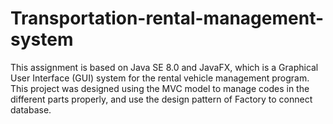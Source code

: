 # Transportation-rental-management-system

This assignment is based on Java SE 8.0 and JavaFX, which is a Graphical User Interface (GUI) system for the rental vehicle management program. This project was designed using the MVC model to manage codes in the different parts properly, and use the design pattern of Factory to connect database.

